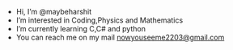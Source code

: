 - Hi, I’m @maybeharshit
- I’m interested in Coding,Physics and Mathematics
- I’m currently learning C,C# and python
- You can reach me on my mail nowyouseeme2203@gmail.com
<!---
maybeharshit/maybeharshit is a ✨ special ✨ repository because its `README.md` (this file) appears on your GitHub profile.
You can click the Preview link to take a look at your changes.
--->
